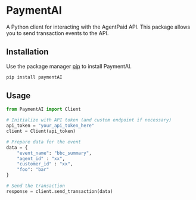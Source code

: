 # PaymentAI

A Python client for interacting with the AgentPaid API. This package allows you to send transaction events to the API.

## Installation

Use the package manager [pip](https://pip.pypa.io/en/stable/) to install PaymentAI.

```bash
pip install paymentAI
```

## Usage

```python
from PaymentAI import Client

# Initialize with API token (and custom endpoint if necessary)
api_token = "your_api_token_here"
client = Client(api_token)

# Prepare data for the event
data = {
    "event_name": "bbc_summary",
    "agent_id" : "xx",
    "customer_id" : "xx",
    "foo": "bar"
}

# Send the transaction
response = client.send_transaction(data)
```
